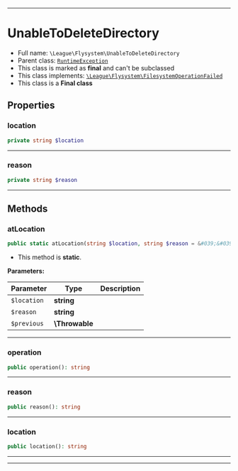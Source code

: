 ***

# UnableToDeleteDirectory

* Full name: `\League\Flysystem\UnableToDeleteDirectory`
* Parent class: [`RuntimeException`](../../RuntimeException.md)
* This class is marked as **final** and can't be subclassed
* This class implements:
  [`\League\Flysystem\FilesystemOperationFailed`](./FilesystemOperationFailed.md)
* This class is a **Final class**

## Properties

### location

```php
private string $location
```

***

### reason

```php
private string $reason
```

***

## Methods

### atLocation

```php
public static atLocation(string $location, string $reason = &#039;&#039;, \Throwable $previous = null): \League\Flysystem\UnableToDeleteDirectory
```

* This method is **static**.

**Parameters:**

| Parameter | Type | Description |
|-----------|------|-------------|
| `$location` | **string** |  |
| `$reason` | **string** |  |
| `$previous` | **\Throwable** |  |

***

### operation

```php
public operation(): string
```

***

### reason

```php
public reason(): string
```

***

### location

```php
public location(): string
```

***


***

